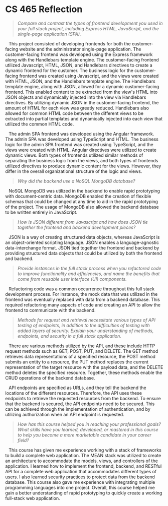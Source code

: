 # CS 465 Reflection

> *Compare and contrast the types of frontend development you used in your full stack project, including Express HTML, JavaScript, and the single-page application (SPA).*

&ensp; This project consisted of developing frontends for both the customer-facing website and the administrator single-page application. The customer-facing frontend was developed using the Express framework along with the Handlebars template engine. The customer-facing frontend utilized Javascript, HTML, JSON, and Handlebars directives to create a dynamic frontend for the customer. The business logic for the customer-facing frontend was created using Javascript, and the views were created with HTML, JSON, and the Handlebars template engine. The Handlebars template engine, along with JSON, allowed for a dynamic customer-facing frontend. This enabled content to be extracted from the view's HTML into JSON objects and dynamically injected into the view via Handlebars directives. By utilizing dynamic JSON in the customer-facing frontend, the amount of HTML for each view was greatly reduced. Handlebars also allowed for common HTML code between the different views to be extracted into partial templates and dynamically injected into each view that utilized the common HTML code.

&ensp; The admin SPA frontend was developed using the Angular framework. The admin SPA was developed using TypeScript and HTML. The business logic for the admin SPA frontend was created using TypeScript, and the views were created with HTML. Angular directives were utilized to create dynamic views. Both types of frontends utilized similar methods of separating the business logic from the views, and both types of frontends utilized directives to produce dynamic content for the views. However, they differ in the overall organizational structure of the logic and views.

> *Why did the backend use a NoSQL MongoDB database?*

&ensp; NoSQL MongoDB was utilized in the backend to enable rapid prototyping with document-centric data. MongoDB enabled the creation of flexible schemas that could be changed at any time to aid in the rapid prototyping of the project. The usage of MongoDB also allowed the backend database to be written entirely in JavaScript.

> *How is JSON different from Javascript and how does JSON tie together the frontend and backend development pieces?*

&ensp; JSON is a way of creating structured data objects, whereas JavaScript is an object-oriented scripting language. JSON enables a language-agnostic data-interchange format. JSON tied together the frontend and backend by providing structured data objects that could be utilized by both the frontend and backend.

> *Provide instances in the full stack process when you refactored code to improve functionality and efficiencies, and name the benefits that come from reusable user interface (UI) components.*

&ensp; Refactoring code was a common occurrence throughout this full stack development process. For instance, the mock data that was utilized in the frontend was eventually replaced with data from a backend database. This required refactoring many aspects of code and creating an API to allow the frontend to communicate with the backend.

> *Methods for request and retrieval necessitate various types of API testing of endpoints, in addition to the difficulties of testing with added layers of security. Explain your understanding of methods, endpoints, and security in a full stack application.*

&ensp; There are various methods utilized by the API, and these include HTTP request methods such as GET, POST, PUT, and DELETE. The GET method retrieves data representations of a specified resource, the POST method submits an entity to a resource, the PUT method replaces the current representation of the target resource with the payload data, and the DELETE method deletes the specified resource. Together, these methods enable the CRUD operations of the backend database.

&ensp; API endpoints are specified as URLs, and they tell the backend the locations of the different resources. Therefore, the API uses these endpoints to retrieve the requested resources from the backend. To ensure that the backend is secured, the API endpoints need to be secured. This can be achieved through the implementation of authentication, and by utilizing authorization when an API endpoint is requested.

> *How has this course helped you in reaching your professional goals? What skills have you learned, developed, or mastered in this course to help you become a more marketable candidate in your career field?*

&ensp; This course has given me experience working with a stack of frameworks to build a complete web application. The MEAN stack was utilized to create an architecture to accommodate the models, views, and controllers of the application. I learned how to implement the frontend, backend, and RESTful API for a complete web application that accommodates different types of users. I also learned security practices to protect data from the backend database. This course also gave me experience with integrating multiple programming languages into one project. Overall, this course helped me gain a better understanding of rapid prototyping to quickly create a working full-stack web application.
